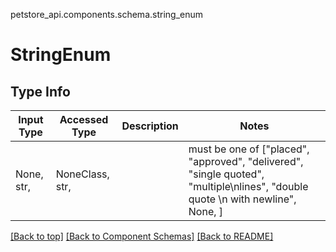 petstore_api.components.schema.string_enum
# StringEnum
## Type Info
Input Type | Accessed Type | Description | Notes
------------ | ------------- | ------------- | -------------
None, str,  | NoneClass, str,  |  | must be one of ["placed", "approved", "delivered", "single quoted", "multiple\nlines", "double quote \n with newline", None, ]

[[Back to top]](#top) [[Back to Component Schemas]](../../../README.md#Component-Schemas) [[Back to README]](../../../README.md)
